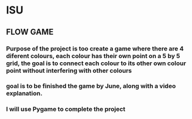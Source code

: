 # ISU

## FLOW GAME

### Purpose of the project is too create a game where there are 4 diferent colours, each colour has their own point on a 5 by 5 grid, the goal is to connect each colour to its other own colour point without interfering with other colours 

### goal is to be finished the game by June, along with a video explanation.

### I will use Pygame to complete the project
